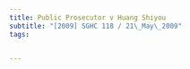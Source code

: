 ```yaml
---
title: Public Prosecutor v Huang Shiyou 
subtitle: "[2009] SGHC 118 / 21\_May\_2009"
tags:


---
```


